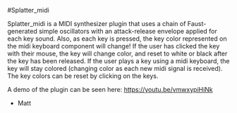 #Splatter_midi

Splatter_midi is a MIDI synthesizer plugin that uses a chain of Faust-generated simple oscillators with an attack-release envelope applied for each key sound. Also, as each key is pressed, the key color represented on the midi keyboard component will change! If the user has clicked the key with their mouse, the key will change color, and reset to white or black after the key has been released. If the user plays a key using a midi keyboard, the key will stay colored (changing color as each new midi signal is received). The key colors can be reset by clicking on the keys.

A demo of the plugin can be seen here: https://youtu.be/vmwxypiHiNk

- Matt
